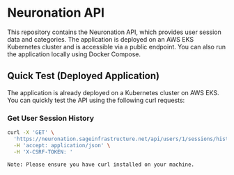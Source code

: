 # Neuronation API

This repository contains the Neuronation API, which provides user session data and categories. The application is deployed on an AWS EKS Kubernetes cluster and is accessible via a public endpoint. You can also run the application locally using Docker Compose.

## Quick Test (Deployed Application)

The application is already deployed on a Kubernetes cluster on AWS EKS. You can quickly test the API using the following curl requests:

### Get User Session History
```bash
curl -X 'GET' \
  'https://neuronation.sageinfrastructure.net/api/users/1/sessions/history' \
  -H 'accept: application/json' \
  -H 'X-CSRF-TOKEN: '

Note: Please ensure you have curl installed on your machine.
